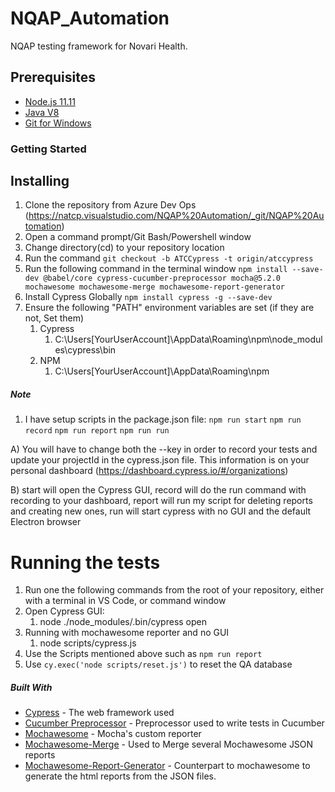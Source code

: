 # NQAP_Automation

NQAP testing framework for Novari Health.

## Prerequisites

* [Node.js 11.11](https://nodejs.org/en/) 
* [Java V8](https://www.java.com/en/download/) 
* [Git for Windows](https://git-scm.com/downloads) 

### Getting Started  

## Installing
1. Clone the repository from Azure Dev Ops (https://natcp.visualstudio.com/NQAP%20Automation/_git/NQAP%20Automation) 
2. Open a command prompt/Git Bash/Powershell window
3. Change directory(cd) to your repository location
4. Run the command ``` git checkout -b ATCCypress -t origin/atccypress ```
5. Run the following command in the terminal window 
    ``` npm install --save-dev @babel/core cypress-cucumber-preprocessor mocha@5.2.0 mochawesome mochawesome-merge mochawesome-report-generator ```
6. Install Cypress Globally 
    ``` npm install cypress -g --save-dev ```
7. Ensure the following "PATH" environment variables are set (if they are not, Set them)
    1. Cypress
        1. C:\Users\[YourUserAccount]\AppData\Roaming\npm\node_modules\cypress\bin
    2. NPM
        1. C:\Users\[YourUserAccount]\AppData\Roaming\npm

##### Note

1. I have setup scripts in the package.json file:
    ```npm run start```
    ```npm run record```
    ```npm run report```
    ```npm run run```

A) You will have to change both the --key in order to record your tests and update your projectId in the cypress.json file. 
     This information is on your personal dashboard (https://dashboard.cypress.io/#/organizations)

B) start will open the Cypress GUI, record will do the run command with recording to your dashboard, report will run my script for deleting reports and creating new
     ones, run will start cypress with no GUI and the default Electron browser

# Running the tests

1. Run one the following commands from the root of your repository, either with a terminal in VS Code, or command window 
2. Open Cypress GUI: 
    1. node ./node_modules/.bin/cypress open
3. Running with mochawesome reporter and no GUI
    1. node scripts/cypress.js
4. Use the Scripts mentioned above such as ```npm run report```
5. Use ```cy.exec('node scripts/reset.js')``` to reset the QA database

##### Built With

* [Cypress](https://www.cypress.io/) - The web framework used
* [Cucumber Preprocessor](https://github.com/TheBrainFamily/cypress-cucumber-preprocessor/) - Preprocessor used to write tests in Cucumber
* [Mochawesome](https://github.com/adamgruber/mochawesome) - Mocha's custom reporter
* [Mochawesome-Merge](https://github.com/antontelesh/mochawesome-merge) - Used to Merge several Mochawesome JSON reports
* [Mochawesome-Report-Generator](https://github.com/adamgruber/mochawesome-report-generator) - Counterpart to mochawesome to generate the html reports from the JSON files.